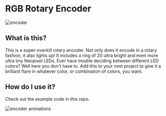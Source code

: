 # RGB Rotary Encoder

![encoder](https://github.com/isotope-engineering/RGB-Encoder-Board/images/rgb-encoder.jpeg "RGB Encoder")

## What is this?
This is a super-overkill rotary encoder. Not only does it encode in a rotary fashion, it also lights up! It includes a ring of 20 ultra bright and even more ultra tiny Neopixel LEDs. Ever have trouble deciding between different LED colors? Well here you don't have to. Add this to your next project to give it a brilliant flare in whatever color, or combination of colors, you want.

## How do I use it?
Check out the example code in this repo.

![encoder animations](https://github.com/isotope-engineering/RGB-Encoder-Board/images/rgb-encoder-animations.gif "RGB Encoder Animations")